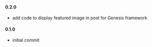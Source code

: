 #### 0.2.0
* add code to display featured image in post for Genesis framework

#### 0.1.0
* initial commit